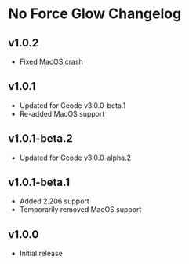 # No Force Glow Changelog
## v1.0.2
- Fixed MacOS crash
## v1.0.1
- Updated for Geode v3.0.0-beta.1
- Re-added MacOS support
## v1.0.1-beta.2
- Updated for Geode v3.0.0-alpha.2
## v1.0.1-beta.1
- Added 2.206 support
- Temporarily removed MacOS support
## v1.0.0
- Initial release
